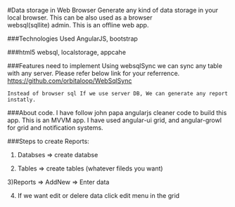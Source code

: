 #Data storage in Web Browser
    Generate any kind of data storage in your local browser. This can be also used as a browser  
    websql(sqllite) admin. This is an offline web app.

###Technologies Used
    AngularJS, bootstrap

###html5
    websql, localstorage, appcahe

###Features need to implement
    Using websqlSync we can sync any table with any server. Please refer below link
    for your referrence. https://github.com/orbitaloop/WebSqlSync

    Instead of browser sql If we use server DB, We can generate any report instatly.

###About code.
    I have follow john papa angularjs cleaner code to build this app. This is an MVVM app. 
    I have used angular-ui grid, and angular-growl for grid and notification systems.


###Steps to create Reports:

1) Databses => create databse

2) Tables => create tables (whatever fileds you want)

3)Reports => AddNew => Enter data

4) If we want edit or delere data click edit menu in the grid
